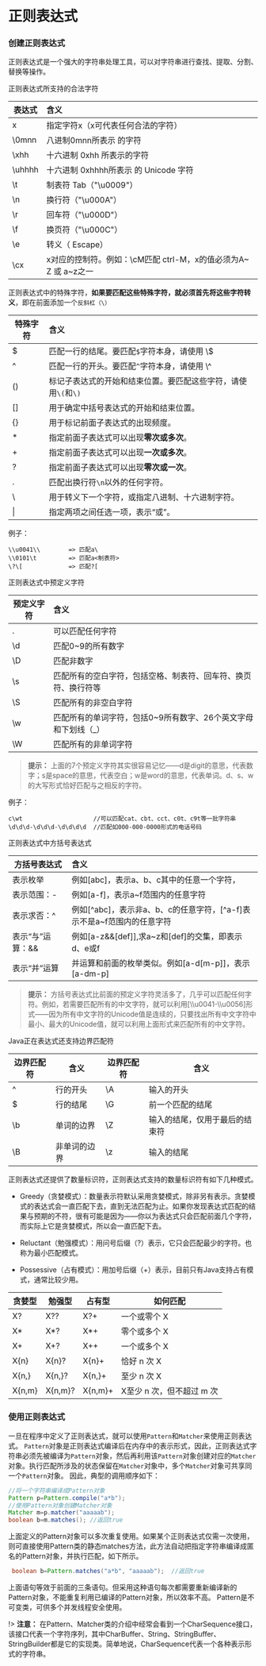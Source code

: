 # 正则表达式

### 创建正则表达式

正则表达式是一个强大的字符串处理工具，可以对字符串进行查找、提取、分割、替换等操作。

正则表达式所支持的合法字符

| 表达式 | 含义                                                         |
| ------ | :----------------------------------------------------------- |
| x      | 指定字符x（x可代表任何合法的字符）                           |
| \0mnn  | 八进制0mnn所表示 的字符                                      |
| \xhh   | 十六进制 0xhh 所表示的字符                                   |
| \uhhhh | 十六进制 0xhhhh所表示 的 Unicode 字符                        |
| \t     | 制表符 Tab（"\u0009"）                                       |
| \n     | 换行符（"\u000A"）                                           |
| \r     | 回车符（"\u000D"）                                           |
| \f     | 换页符（"\u000C"）                                           |
| \e     | 转义（ Escape）                                              |
| \cx    | x对应的控制符。例如：\cM匹配 ctrl-M，x的值必须为A\~ Z 或 a\~z之一 |

正则表达式中的特殊字符，**如果要匹配这些特殊字符，就必须首先将这些字符转义**，即在前面添加一个`反斜杠（\）`

| 特殊字符 | 含义                                                         |
| -------- | :----------------------------------------------------------- |
| $        | 匹配一行的结尾。要匹配`$`字符本身，请使用 \\$                |
| ^        | 匹配一行的开头。要匹配`^`字符本身，请使用 \\^                |
| ()       | 标记子表达式的开始和结束位置。要匹配这些字符，请使用`\(`和`\)` |
| []       | 用于确定中括号表达式的开始和结束位置。                       |
| {}       | 用于标记前面子表达式的出现频度。                             |
| *        | 指定前面子表达式可以出现**零次或多次**。                     |
| +        | 指定前面子表达式可以出现**一次或多次**。                     |
| ?        | 指定前面子表达式可以出现**零次或一次**。                     |
| .        | 匹配出换行符`\n`以外的任何字符。                             |
| \        | 用于转义下一个字符，或指定八进制、十六进制字符。             |
| \|       | 指定两项之间任选一项，表示“或”。                             |

例子：

```text
\\u0041\\        => 匹配a\
\\0101\t         => 匹配a<制表符>
\?\[             => 匹配?[
```

正则表达式中预定义字符

| 预定义字符 | 含义                                                         |
| ---------- | :----------------------------------------------------------- |
| .          | 可以匹配任何字符                                             |
| \d         | 匹配0\~9的所有数字                                           |
| \D         | 匹配非数字                                                   |
| \s         | 匹配所有的空白字符，包括空格、制表符、回车符、换页符、换行符等 |
| \S         | 匹配所有的非空白字符                                         |
| \w         | 匹配所有的单词字符，包括0\~9所有数字、26个英文字母和下划线（_） |
| \W         | 匹配所有的非单词字符                                         |


> **提示：**
> 上面的7个预定义字符其实很容易记忆——d是digit的意思，代表数字；s是space的意思，代表空白；w是word的意思，代表单词。d、s、w的大写形式恰好匹配与之相反的字符。

例子：

```text
c\wt  					//可以匹配cat、cbt、cct、c0t、c9t等一批字符串 
\d\d\d-\d\d\d-\d\d\d\d  //匹配如000-000-0000形式的电话号码
```

正则表达式中方括号表达式



| 方括号表达式     | 含义                                                         |
| ---------------- | :----------------------------------------------------------- |
| 表示枚举         | 例如[abc]，表示a、b、c其中的任意一个字符，                   |
| 表示范围：-      | 例如[a-f]，表示a\~f范围内的任意字符                          |
| 表示求否：^      | 例如[\^abc]，表示非a、b、c的任意字符，[\^a-f]表示不是a\~f范围内的任意字符 |
| 表示“与”运算：&& | 例如[a-z&&[def]],求a\~z和[def]的交集，即表示d、e或f          |
| 表示“并”运算     | 并运算和前面的枚举类似。例如[a-d[m-p]]，表示[a-dm-p]         |

> **提示：**
  方括号表达式比前面的预定义字符灵活多了，几乎可以匹配任何字符。例如，若需要匹配所有的中文字符，就可以利用[\\\u0041-\\\u0056]形式——因为所有中文字符的Unicode值是连续的，只要找出所有中文字符中最小、最大的Unicode值，就可以利用上面形式来匹配所有的中文字符。

Java正在表达式还支持边界匹配符

| 边界匹配符 | 含义         | 边界匹配符 | 含义                           |
| ---------- | ------------ | ---------- | ------------------------------ |
| ^          | 行的开头     | \A         | 输入的开头                     |
| $          | 行的结尾     | \G         | 前一个匹配的结尾               |
| \b         | 单词的边界   | \Z         | 输入的结尾，仅用于最后的结束符 |
| \B         | 非单词的边界 | \z         | 输入的结尾                     |

正则表达式还提供了数量标识符，正则表达式支持的数量标识符有如下几种模式。

-  Greedy（贪婪模式）：数量表示符默认采用贪婪模式，除非另有表示。贪婪模式的表达式会一直匹配下去，直到无法匹配为止。如果你发现表达式匹配的结果与预期的不符，很有可能是因为——你以为表达式只会匹配前面几个字符，而实际上它是贪婪模式，所以会一直匹配下去。

- Reluctant（勉强模式）：用问号后缀（?）表示，它只会匹配最少的字符。也称为最小匹配模式。

- Possessive（占有模式）：用加号后缀（+）表示，目前只有Java支持占有模式，通常比较少用。

| 贪婪型 | 勉强型  | 占有型  | 如何匹配                  |
| ------ | ------- | ------- | ------------------------- |
| X?     | X??     | X?+     | 一个或零个 X              |
| X*     | X*?     | X*+     | 零个或多个 X              |
| X+     | X+?     | X++     | 一个或多个 X              |
| X{n}   | X{n}?   | X{n}+   | 恰好 n 次 X               |
| X{n,}  | X{n,}?  | X{n,}+  | 至少 n 次 X               |
| X{n,m} | X{n,m}? | X{n,m}+ | X至少 n 次，但不超过 m 次 |



### 使用正则表达式

一旦在程序中定义了正则表达式，就可以使用`Pattern`和`Matcher`来使用正则表达式。
`Pattern`对象是正则表达式编译后在内存中的表示形式，因此，正则表达式字符串必须先被编译为`Pattern`对象，然后再利用该`Pattern`对象创建对应的`Matcher`对象。执行匹配所涉及的状态保留在`Matcher`对象中，多个`Matcher`对象可共享同一个`Pattern`对象。
因此，典型的调用顺序如下：

```java
//将一个字符串编译成Pattern对象       
Pattern p=Pattern.compile("a*b"); 
//使用Pattern对象创建Matcher对象 
Matcher m=p.matcher("aaaaab"); 
boolean b=m.matches(); //返回true
```

上面定义的Pattern对象可以多次重复使用。如果某个正则表达式仅需一次使用，则可直接使用Pattern类的静态matches方法，此方法自动把指定字符串编译成匿名的Pattern对象，并执行匹配，如下所示。

```java
 boolean b=Pattern.matches("a*b", "aaaaab");  //返回true
```

上面语句等效于前面的三条语句。但采用这种语句每次都需要重新编译新的Pattern对象，不能重复利用已编译的Pattern对象，所以效率不高。
Pattern是不可变类，可供多个并发线程安全使用。

!> **注意：**
在Pattern、Matcher类的介绍中经常会看到一个CharSequence接口，该接口代表一个字符序列，其中CharBuffer、String、StringBuffer、StringBuilder都是它的实现类。简单地说，CharSequence代表一个各种表示形式的字符串。